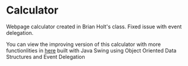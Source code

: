 # Calculator
Webpage calculator created in Brian Holt's class. Fixed issue with event delegation.

You can view the improving version of this calculator with more functionlities in [here](https://github.com/ctmhoang/FPT-Java-Swing/tree/master/OOP-CAL) built with Java Swing using Object Oriented Data Structures and  Event Delegation
